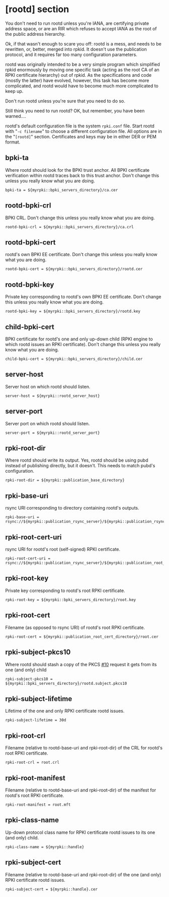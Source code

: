 # [rootd] section

You don't need to run rootd unless you're IANA, are certifying private address
space, or are an RIR which refuses to accept IANA as the root of the public
address hierarchy.

Ok, if that wasn't enough to scare you off: rootd is a mess, and needs to be
rewritten, or, better, merged into rpkid. It doesn't use the publication
protocol, and it requires far too many configuration parameters.

rootd was originally intended to be a very simple program which simplified
rpkid enormously by moving one specific task (acting as the root CA of an RPKI
certificate hierarchy) out of rpkid. As the specifications and code (mostly
the latter) have evolved, however, this task has become more complicated, and
rootd would have to become much more complicated to keep up.

Don't run rootd unless you're sure that you need to do so.

Still think you need to run rootd? OK, but remember, you have been warned....

rootd's default configuration file is the system `rpki.conf` file. Start rootd
with "`-c filename`" to choose a different configuration file. All options are
in the "`[rootd]`" section. Certificates and keys may be in either DER or PEM
format.

## bpki-ta

Where rootd should look for the BPKI trust anchor. All BPKI certificate
verification within rootd traces back to this trust anchor. Don't change this
unless you really know what you are doing.

    bpki-ta = ${myrpki::bpki_servers_directory}/ca.cer

## rootd-bpki-crl

BPKI CRL. Don't change this unless you really know what you are doing.

    rootd-bpki-crl = ${myrpki::bpki_servers_directory}/ca.crl

## rootd-bpki-cert

rootd's own BPKI EE certificate. Don't change this unless you really know what
you are doing.

    rootd-bpki-cert = ${myrpki::bpki_servers_directory}/rootd.cer

## rootd-bpki-key

Private key corresponding to rootd's own BPKI EE certificate. Don't change
this unless you really know what you are doing.

    rootd-bpki-key = ${myrpki::bpki_servers_directory}/rootd.key

## child-bpki-cert

BPKI certificate for rootd's one and only up-down child (RPKI engine to which
rootd issues an RPKI certificate). Don't change this unless you really know
what you are doing.

    child-bpki-cert = ${myrpki::bpki_servers_directory}/child.cer

## server-host

Server host on which rootd should listen.

    server-host = ${myrpki::rootd_server_host}

## server-port

Server port on which rootd should listen.

    server-port = ${myrpki::rootd_server_port}

## rpki-root-dir

Where rootd should write its output. Yes, rootd should be using pubd instead
of publishing directly, but it doesn't. This needs to match pubd's
configuration.

    rpki-root-dir = ${myrpki::publication_base_directory}

## rpki-base-uri

rsync URI corresponding to directory containing rootd's outputs.

    rpki-base-uri = rsync://${myrpki::publication_rsync_server}/${myrpki::publication_rsync_module}/

## rpki-root-cert-uri

rsync URI for rootd's root (self-signed) RPKI certificate.

    rpki-root-cert-uri = rsync://${myrpki::publication_rsync_server}/${myrpki::publication_root_module}/root.cer

## rpki-root-key

Private key corresponding to rootd's root RPKI certificate.

    rpki-root-key = ${myrpki::bpki_servers_directory}/root.key

## rpki-root-cert

Filename (as opposed to rsync URI) of rootd's root RPKI certificate.

    rpki-root-cert = ${myrpki::publication_root_cert_directory}/root.cer

## rpki-subject-pkcs10

Where rootd should stash a copy of the PKCS [#10](/ticket/10 "enhancement:
Things Keyur wanted when he saw rcynic-ng's HTML \(closed: fixed\)" ) request
it gets from its one (and only) child

    rpki-subject-pkcs10 = ${myrpki::bpki_servers_directory}/rootd.subject.pkcs10

## rpki-subject-lifetime

Lifetime of the one and only RPKI certificate rootd issues.

    rpki-subject-lifetime = 30d

## rpki-root-crl

Filename (relative to rootd-base-uri and rpki-root-dir) of the CRL for rootd's
root RPKI certificate.

    rpki-root-crl = root.crl

## rpki-root-manifest

Filename (relative to rootd-base-uri and rpki-root-dir) of the manifest for
rootd's root RPKI certificate.

    rpki-root-manifest = root.mft

## rpki-class-name

Up-down protocol class name for RPKI certificate rootd issues to its one (and
only) child.

    rpki-class-name = ${myrpki::handle}

## rpki-subject-cert

Filename (relative to rootd-base-uri and rpki-root-dir) of the one (and only)
RPKI certificate rootd issues.

    rpki-subject-cert = ${myrpki::handle}.cer
